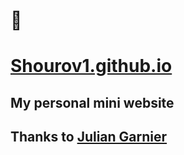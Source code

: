 # 👋
# [Shourov1.github.io](https://shourov1.github.io/)
 
## My personal mini website

## Thanks to [Julian Garnier](https://github.com/juliangarnier/juliangarnier.com)

